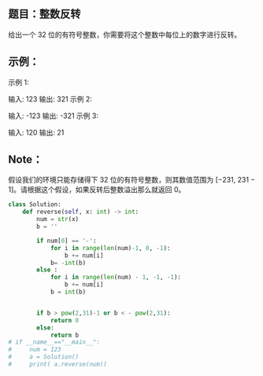## 题目：整数反转
给出一个 32 位的有符号整数，你需要将这个整数中每位上的数字进行反转。
## 示例：
示例 1:

输入: 123
输出: 321
 示例 2:

输入: -123
输出: -321
示例 3:

输入: 120
输出: 21
## Note：  
假设我们的环境只能存储得下 32 位的有符号整数，则其数值范围为 [−231,  231 − 1]。请根据这个假设，如果反转后整数溢出那么就返回 0。
```python
class Solution:
    def reverse(self, x: int) -> int:
        num = str(x)
        b = ''

        if num[0] == '-':
            for i in range(len(num)-1, 0, -1):
                b += num[i]
            b= -int(b)
        else :
            for i in range(len(num) - 1, -1, -1):
                b += num[i]
            b = int(b)


        if b > pow(2,31)-1 or b < - pow(2,31):
            return 0
        else:
            return b
# if __name__=="__main__":
#     num = 123
#     a = Solution()
#     print( a.reverse(num))
```
